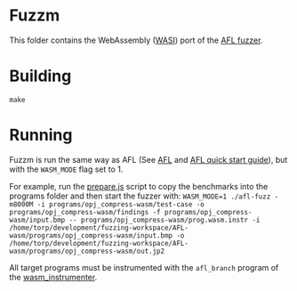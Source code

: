 # Fuzzm
This folder contains the WebAssembly ([WASI](https://wasi.dev/)) port of the [AFL fuzzer](https://github.com/google/AFL).

# Building

`make`

# Running

Fuzzm is run the same way as AFL (See [AFL](https://github.com/google/AFL) and [AFL quick start guide](https://github.com/google/AFL/blob/master/docs/QuickStartGuide.txt)), but with the `WASM_MODE` flag set to 1. 

For example, run the [prepare.js](../prepare.js) script to copy the benchmarks into the programs folder and then start the fuzzer with:
`WASM_MODE=1 ./afl-fuzz -m8000M -i programs/opj_compress-wasm/test-case -o programs/opj_compress-wasm/findings -f programs/opj_compress-wasm/input.bmp -- programs/opj_compress-wasm/prog.wasm.instr -i /home/torp/development/fuzzing-workspace/AFL-wasm/programs/opj_compress-wasm/input.bmp -o /home/torp/development/fuzzing-workspace/AFL-wasm/programs/opj_compress-wasm/out.jp2`

All target programs must be instrumented with the `afl_branch` program of the [wasm_instrumenter](../wasm_instrumenter).
